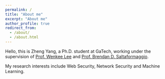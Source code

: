 ```yaml
---
permalink: /
title: "About me"
excerpt: "About me"
author_profile: true
redirect_from: 
  - /about/
  - /about.html
---
```


Hello, this is Zheng Yang, a Ph.D. student at GaTech, working under the supervision of [Prof. Wenkee Lee](https://wenke.gtisc.gatech.edu/)
and [Prof. Brendan D. Saltaformaggio](https://saltaformaggio.ece.gatech.edu/). 

My research interests include
Web Security, Network Security and Machine Learning.